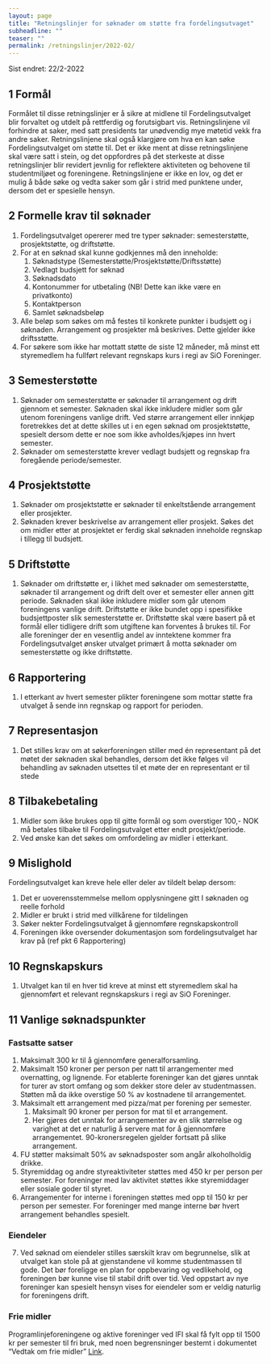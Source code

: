 ```yaml
---
layout: page
title: "Retningslinjer for søknader om støtte fra fordelingsutvaget"
subheadline: ""
teaser: ""
permalink: /retningslinjer/2022-02/
---
```


Sist endret: 22/2-2022

## 1 Formål
Formålet til disse retningslinjer er å sikre at midlene til Fordelingsutvalget blir forvaltet og utdelt på rettferdig og forutsigbart vis. Retningslinjene vil forhindre at saker, med satt presidents tar unødvendig mye møtetid vekk fra andre saker. Retningslinjene skal også klargjøre om hva en kan søke Fordelingsutvalget om støtte til. Det er ikke ment at disse retningslinjene skal være satt i stein, og det oppfordres på det sterkeste at disse retningslinjer blir revidert jevnlig for reflektere aktiviteten og behovene til studentmiljøet og foreningene. Retningslinjene er ikke en lov, og det er mulig å både søke og vedta saker som går i strid med punktene under, dersom det er spesielle hensyn.

## 2 Formelle krav til søknader
1. Fordelingsutvalget opererer med tre typer søknader: semesterstøtte, prosjektstøtte, og driftstøtte.
2. For at en søknad skal kunne godkjennes må den inneholde:
    1. Søknadstype (Semesterstøtte/Prosjektstøtte/Driftsstøtte)
    2. Vedlagt budsjett for søknad
    3. Søknadsdato
    4. Kontonummer for utbetaling (NB! Dette kan ikke være en privatkonto)
    5. Kontaktperson
    6. Samlet søknadsbeløp
3. Alle beløp som søkes om må festes til konkrete punkter i budsjett og i søknaden. Arrangement og prosjekter må beskrives. Dette gjelder ikke driftsstøtte.
4. For søkere som ikke har mottatt støtte de siste 12 måneder, må minst ett styremedlem ha fullført relevant regnskaps kurs i regi av SiO Foreninger.

## 3 Semesterstøtte
1. Søknader om semesterstøtte er søknader til arrangement og drift gjennom et semester. Søknaden skal ikke inkludere midler som går utenom foreningens vanlige drift. Ved større arrangement eller innkjøp foretrekkes det at dette skilles ut i en egen søknad om prosjektstøtte, spesielt dersom dette er noe som ikke avholdes/kjøpes inn hvert semester.
2. Søknader om semesterstøtte krever vedlagt budsjett og regnskap fra foregående periode/semester.

## 4 Prosjektstøtte
1. Søknader om prosjektstøtte er søknader til enkeltstående arrangement eller prosjekter.
2. Søknaden krever beskrivelse av arrangement eller prosjekt. Søkes det om midler etter at prosjektet er ferdig skal søknaden inneholde regnskap i tillegg til budsjett.

## 5 Driftstøtte
1. Søknader om driftstøtte er, i likhet med søknader om semesterstøtte, søknader til arrangement og drift delt over et semester eller annen gitt periode. Søknaden skal ikke inkludere midler som går utenom foreningens vanlige drift. Driftstøtte er ikke bundet opp i spesifikke budsjettposter slik semesterstøtte er. Driftstøtte skal være basert på et formål eller tidligere drift som utgiftene kan forventes å brukes til. For alle foreninger der en vesentlig andel av inntektene kommer fra Fordelingsutvalget ønsker utvalget primært å motta søknader om semesterstøtte og ikke driftstøtte.

## 6 Rapportering
1. I etterkant av hvert semester plikter foreningene som mottar støtte fra utvalget å sende inn regnskap og rapport for perioden.

## 7 Representasjon
1. Det stilles krav om at søkerforeningen stiller med én representant på det møtet der søknaden skal behandles, dersom det ikke følges vil behandling av søknaden utsettes til et møte der en representant er til stede

## 8 Tilbakebetaling
1. Midler som ikke brukes opp til gitte formål og som overstiger 100,- NOK må betales tilbake til Fordelingsutvalget etter endt prosjekt/periode.
2. Ved ønske kan det søkes om omfordeling av midler i etterkant.

## 9 Mislighold
Fordelingsutvalget kan kreve hele eller deler av tildelt beløp dersom:
1. Det er uoverensstemmelse mellom opplysningene gitt I søknaden og reelle forhold
2. Midler er brukt i strid med villkårene for tildelingen
3. Søker nekter Fordelingsutvalget å gjennomføre regnskapskontroll
4. Foreningen ikke oversender dokumentasjon som fordelingsutvalget har krav på (ref pkt 6 Rapportering)

## 10 Regnskapskurs
1. Utvalget kan til en hver tid kreve at minst ett styremedlem skal ha gjennomført et relevant regnskapskurs i regi av SiO Foreninger.

## 11 Vanlige søknadspunkter
### Fastsatte satser
1. Maksimalt 300 kr til å gjennomføre generalforsamling.
2. Maksimalt 150 kroner per person per natt til arrangementer med overnatting, og lignende. For etablerte foreninger kan det gjøres unntak for turer av stort omfang og som dekker store deler av studentmassen. Støtten må da ikke overstige 50 % av kostnadene til arrangementet.
3. Maksimalt ett arrangement med pizza/mat per forening per semester.
    1. Maksimalt 90 kroner per person for mat til et arrangement.
    2. Her gjøres det unntak for arrangementer av en slik størrelse og varighet at det er naturlig å servere mat for å gjennomføre arrangementet. 90-kronersregelen gjelder fortsatt på slike arrangement.
4. FU støtter maksimalt 50% av søknadsposter som angår alkoholholdig drikke.
5. Styremiddag og andre styreaktiviteter støttes med 450 kr per person per semester. For foreninger med lav aktivitet støttes ikke styremiddager eller sosiale goder til styret.
6. Arrangementer for interne i foreningen støttes med opp til 150 kr per person per semester. For foreninger med mange interne bør hvert arrangement behandles spesielt.

### Eiendeler
7. Ved søknad om eiendeler stilles særskilt krav om begrunnelse, slik at utvalget kan stole på at gjenstandene vil komme studentmassen til gode. Det bør foreligge en plan for oppbevaring og vedlikehold, og foreningen bør kunne vise til stabil drift over tid. Ved oppstart av nye foreninger kan spesielt hensyn vises for eiendeler som er veldig naturlig for foreningens drift.

### Frie midler
Programlinjeforeningene og aktive foreninger ved IFI skal få fylt opp til 1500 kr per semester til fri bruk, med noen begrensninger bestemt i dokumentet “Vedtak om frie midler” [Link](https://fordelingsutvalget.org/midler/).
